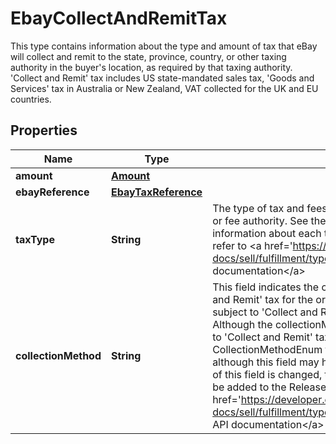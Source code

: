 

# EbayCollectAndRemitTax

This type contains information about the type and amount of tax that eBay will collect and remit to the state, province, country, or other taxing authority in the buyer's location, as required by that taxing authority. 'Collect and Remit' tax includes US state-mandated sales tax, 'Goods and Services' tax in Australia or New Zealand, VAT collected for the UK and EU countries.

## Properties

Name | Type | Description | Notes
------------ | ------------- | ------------- | -------------
**amount** | [**Amount**](Amount.md) |  |  [optional]
**ebayReference** | [**EbayTaxReference**](EbayTaxReference.md) |  |  [optional]
**taxType** | **String** | The type of tax and fees that eBay will collect and remit to the taxing or fee authority. See the TaxTypeEnum type definition for more information about each tax or fee type. For implementation help, refer to &lt;a href&#x3D;&#39;https://developer.ebay.com/api-docs/sell/fulfillment/types/sel:TaxTypeEnum&#39;&gt;eBay API documentation&lt;/a&gt; |  [optional]
**collectionMethod** | **String** | This field indicates the collection method used to collect the &#39;Collect and Remit&#39; tax for the order. This field is always returned for orders subject to &#39;Collect and Remit&#39; tax, and its value is always NET. Note: Although the collectionMethod field is returned for all orders subject to &#39;Collect and Remit&#39; tax, the collectionMethod field and the CollectionMethodEnum type are not currently of any practical use, although this field may have use in the future. If and when the logic of this field is changed, this note will be updated and a note will also be added to the Release Notes. For implementation help, refer to &lt;a href&#x3D;&#39;https://developer.ebay.com/api-docs/sell/fulfillment/types/sel:CollectionMethodEnum&#39;&gt;eBay API documentation&lt;/a&gt; |  [optional]



